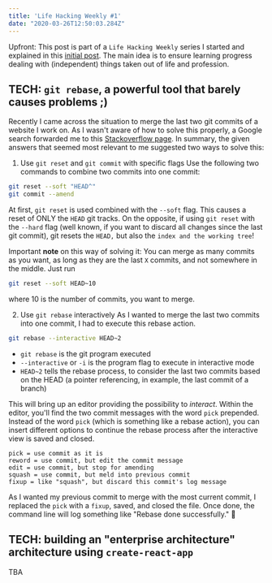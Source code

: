 ```yaml
---
title: 'Life Hacking Weekly #1'
date: "2020-03-26T12:50:03.284Z"
---
```


Upfront: This post is part of a `Life Hacking Weekly` series I started and explained in this [initial post](../index.md). The main idea is to ensure learning progress dealing with (independent) things taken out of life and profession.

## TECH: `git rebase`, a powerful tool that barely causes problems ;)

Recently I came across the situation to merge the last two git commits of a website I work on. As I wasn't aware of how to solve this properly, a Google search forwarded me to this [Stackoverflow page](https://stackoverflow.com/questions/2563632/how-can-i-merge-two-commits-into-one-if-i-already-started-rebase). In summary, the given answers that seemed most relevant to me suggested two ways to solve this:

1. Use `git reset` and `git commit` with specific flags
Use the following two commands to combine  two commits into one commit:
```bash
git reset --soft "HEAD^"
git commit --amend
```
At first, `git reset` is used combined with the `--soft` flag. This causes a reset of ONLY the `HEAD` git tracks. On the opposite, if using `git reset` with the `--hard` flag (well known, if you want to discard all changes since the last git commit), git resets the `HEAD,` but also the `index and the working tree`!

Important **note** on this way of solving it: You can merge as many commits as you want, as long as they are the last `X` commits, and not somewhere in the middle. Just run 
```bash
git reset --soft HEAD~10
```
 where 10 is the number of commits, you want to merge.

2. Use `git rebase` interactively
As I wanted to merge the last two commits into one commit, I had to execute this rebase action.
```bash
git rebase --interactive HEAD~2
```
- `git rebase` is the git program executed
- `--interactive` or `-i` is the program flag to execute in interactive mode
- `HEAD~2` tells the rebase process, to consider the last two commits based on the HEAD (a pointer referencing, in example, the last commit of a branch)

This will bring up an editor providing the possibility to *interact*. Within the editor, you'll find the two commit messages with the word `pick` prepended. Instead of the word `pick` (which is something like a rebase action), you can insert different options to continue the rebase process after the interactive view is saved and closed.

```git
pick = use commit as it is
reword = use commit, but edit the commit message
edit = use commit, but stop for amending
squash = use commit, but meld into previous commit
fixup = like "squash", but discard this commit's log message
```

As I wanted my previous commit to merge with the most current commit, I replaced the `pick` with a `fixup`, saved, and closed the file. Once done, the command line will log something like "Rebase done successfully." 🎉

## TECH: building an "enterprise architecture" architecture using `create-react-app`
TBA